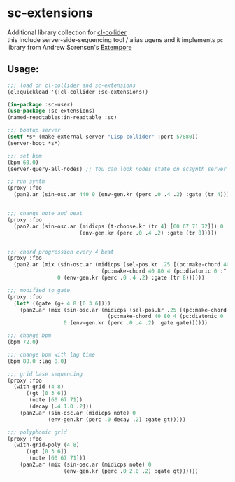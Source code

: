 # sc-extensions

Additional library collection for <a href="https://github.com/byulparan/cl-collider">cl-collider</a> .   
this include server-side-sequencing tool / alias ugens 
and it implements `pc` library from Andrew Sorensen's [Extempore](http://digego.github.io/extempore/index.html)  

## Usage:

```cl
;;; load on cl-collider and sc-extensions
(ql:quickload '(:cl-collider :sc-extensions))

(in-package :sc-user)
(use-package :sc-extensions)
(named-readtables:in-readtable :sc)

;;; bootup server
(setf *s* (make-external-server "Lisp-collider" :port 57880))
(server-boot *s*)

;;; set bpm
(bpm 60.0)
(server-query-all-nodes) ;; You can look nodes state on scsynth server

;; run synth
(proxy :foo
  (pan2.ar (sin-osc.ar 440 0 (env-gen.kr (perc .0 .4 .2) :gate (tr 4)))))  ;; trigger on every 1/16 beat


;;; change note and beat
(proxy :foo
  (pan2.ar (sin-osc.ar (midicps (t-choose.kr (tr 4) [60 67 71 72])) 0
                       (env-gen.kr (perc .0 .4 .2) :gate (tr 8)))))


;;; chord progression every 4 beat 
(proxy :foo
  (pan2.ar (mix (sin-osc.ar (midicps (sel-pos.kr .25 [(pc:make-chord 40 80 4 (pc:diatonic 0 :^ :i7))
						      (pc:make-chord 40 80 4 (pc:diatonic 0 :^ :vi7))]))
			    0 (env-gen.kr (perc .0 .4 .2) :gate (tr 8))))))

;;; modified to gate
(proxy :foo
  (let* ((gate (g+ 4 8 [0 3 6])))
    (pan2.ar (mix (sin-osc.ar (midicps (sel-pos.kr .25 [(pc:make-chord 40 80 4 (pc:diatonic 0 :^ :i7))
						        (pc:make-chord 40 80 4 (pc:diatonic 0 :^ :vi7))]))
			      0 (env-gen.kr (perc .0 .4 .2) :gate gate))))))

;;; change bpm
(bpm 72.0)

;;; change bpm with lag time
(bpm 88.0 :lag 8.0)

;;; grid base sequencing
(proxy :foo
  (with-grid (4 8)
      ((gt [0 3 6])
       (note [60 67 71])
       (decay [.4 1.0 .2]))
    (pan2.ar (sin-osc.ar (midicps note) 0
			 (env-gen.kr (perc .0 decay .2) :gate gt)))))

;;; polyphonic grid
(proxy :foo
  (with-grid-poly (4 8)
      ((gt [0 3 6])
       (note [60 67 71]))
    (pan2.ar (mix (sin-osc.ar (midicps note) 0
			      (env-gen.kr (perc .0 2.0 .2) :gate gt))))))
```
